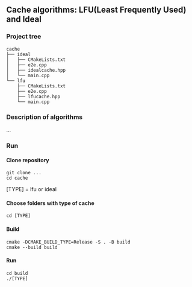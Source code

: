 ## Cache algorithms: LFU(Least Frequently Used) and Ideal 

### Project tree

```text
cache
├── ideal
│   ├── CMakeLists.txt
│   ├── e2e.cpp
│   ├── idealcache.hpp
│   └── main.cpp
└── lfu
    ├── CMakeLists.txt
    ├── e2e.cpp
    ├── lfucache.hpp
    └── main.cpp
```
### Description of algorithms
...
### Run
#### Clone repository
```
git clone ...
cd cache
```
[TYPE] = lfu or ideal

#### Choose folders with type of cache 
```
cd [TYPE]
```
#### Build
```
cmake -DCMAKE_BUILD_TYPE=Release -S . -B build
cmake --build build
```
#### Run
```
cd build
./[TYPE]
```

